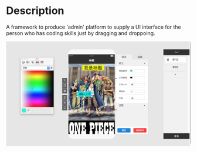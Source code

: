 # Description
A framework to produce 'admin' platform to supply a UI interface for the person who has coding skills just by dragging and droppoing.

![](intro.png)
